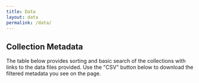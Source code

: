 ```yaml
---
title: Data
layout: data
permalink: /data/
---
```


## Collection Metadata

The table below provides sorting and basic search of the collections with links to the data files provided. 
Use the "CSV" button below to download the filtered metadata you see on the page.

